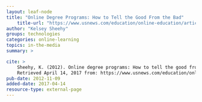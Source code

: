 ```yaml
---
layout: leaf-node
title: "Online Degree Programs: How to Tell the Good From the Bad"
    title-url: "https://www.usnews.com/education/online-education/articles/2012/11/09/online-degree-programs-how-to-tell-the-good-from-the-bad?int=9f6e08"
author: "Kelsey Sheehy"
groups: technologies
categories: online-learning
topics: in-the-media
summary: >

cite: >
    Sheehy, K. (2012). Online degree programs: How to tell the good from the bad. US News & World Report.
    Retrieved April 14, 2017 from: https://www.usnews.com/education/online-education/articles/2012/11/09/online-degree-programs-how-to-tell-the-good-from-the-bad?int=9f6e08
pub-date: 2012-11-09
added-date: 2017-04-14
resource-type: external-page
---
```


